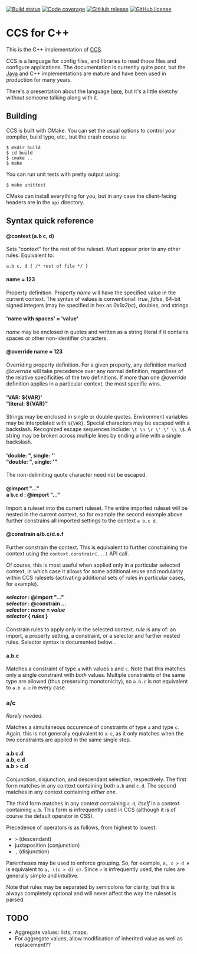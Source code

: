 [![Build status](https://github.com/hellige/ccs-cpp/actions/workflows/ci.yml/badge.svg)](https://github.com/hellige/ccs-cpp/actions?workflow=CI)
[![Code coverage](https://codecov.io/gh/hellige/ccs-cpp/branch/master/graph/badge.svg)](https://codecov.io/gh/hellige/ccs-cpp)
[![GitHub release](https://img.shields.io/github/v/release/hellige/ccs-cpp?include_prereleases&sort=semver)](https://github.com/hellige/ccs-cpp/releases)
[![GitHub license](https://img.shields.io/github/license/hellige/ccs-cpp)](https://github.com/hellige/ccs-cpp/blob/master/LICENSE)


CCS for C++
===========

This is the C++ implementation of [CCS][1].

CCS is a language for config files, and libraries to read those files and
configure applications. The documentation is currently quite poor, but the
[Java][1] and C++ implementations are mature and have been used in production
for many years.

There's a presentation about the language [here][2], but it's a little sketchy
without someone talking along with it.

[1]: http://github.com/hellige/ccs
[2]: http://hellige.github.io/ccs


Building
--------

CCS is built with CMake. You can set the usual options to control your
compiler, build type, etc., but the crash course is:

    $ mkdir build
    $ cd build
    $ cmake ..
    $ make

You can run unit tests with pretty output using:

    $ make unittest

CMake can install everything for you, but in any case the client-facing
headers are in the `api` directory.


Syntax quick reference
----------------------

#### @context (a.b c, d)

Sets "context" for the rest of the ruleset. Must appear prior to any other
rules. Equivalent to:

    a.b c, d { /* rest of file */ }

#### name = 123

Property definition. Property _name_ will have the specified value in the
current context. The syntax of values is conventional: _true_, _false_,
64-bit signed integers (may be specified in hex as _0x1a2bc_), doubles,
and strings.

#### 'name with spaces' = 'value'

_name_ may be enclosed in quotes and written as a string literal if it
contains spaces or other non-identifier characters.

#### @override name = 123

Overriding property definition. For a given property, any definition marked
_@override_ will take precedence over any normal definition, regardless of
the relative specificities of the two definitions. If more than one
_@override_ definition applies in a particular context, the most specific wins.

#### 'VAR: ${VAR}' <br> "literal: \${VAR}"

Strings may be enclosed in single or double quotes. Environment variables may
be interpolated with ```${VAR}```. Special characters may be escaped with a
backslash. Recognized escape sequences include: ```\t \n \r \' \" \\ \$```.
A string may be broken across multiple lines by ending a line with a single 
backslash.

#### 'double: ", single: \'' <br> "double: \", single: '"

The non-delimiting quote character need not be escaped.

#### @import "..." <br> a b.c d : @import "..."

Import a ruleset into the current ruleset. The entire imported ruleset will be
nested in the current context, so for example the second example above further
constrains all imported settings to the context ```a b.c d```.

#### @constrain a/b.c/d.e.f

Further constrain the context. This is equivalent to further constraining the
context using the ```context.constrain(...)``` API call.

Of course, this is most useful when applied only in a particular selected
context, in which case it allows for some additional reuse and
modularity within CCS rulesets (activating additional sets of rules in
particular cases, for example). 

#### _selector_ : @import "..." <br> _selector_ : @constrain _..._ <br> _selector_ : _name_ = _value_ <br> _selector_ { _rules_ }

Constrain rules to apply only in the selected context. _rule_ is any of:
an import, a property setting, a constraint, or a selector and further nested
rules. Selector syntax is documented below...

#### a.b.c

Matches a constraint of type ```a``` with values ```b``` and ```c```. Note
that this matches only a single constraint with _both_ values. Multiple
constraints of the same type are allowed (thus preserving monotonicity), so
```a.b.c``` is not equivalent to ```a.b a.c``` in every case.

### a/c

_Rarely needed._

Matches a simultaneous occurence of constraints of type ```a``` and type
```c```. Again, this is not generally equivalent to ```a c```, as it only
matches when the two constraints are applied in the same single step.

#### a.b c.d <br> a.b, c.d <br> a.b > c.d

Conjunction, disjunction, and descendant selection, respectively. The first
form matches in any context containing _both_ ```a.b``` and ```c.d```.
The second matches in any context containing _either one_.

The third form matches in any context containing ```c.d```, _itself_ in a
context containing ```a.b```. This form is infrequently used in CCS (although it
is of course the default operator in CSS).

Precedence of operators is as follows, from highest to lowest: 

  - ```>``` (descendant)
  - juxtaposition (conjunction)
  -  ```,``` (disjunction)

Parentheses may be used to enforce grouping. So, for example, ```a, c > d e```
is equivalent to ```a, ((c > d) e)```. Since ```>``` is infrequently used,
the rules are generally simple and intuitive.


Note that rules may be separated by semicolons for clarity, but this is always
completely optional and will never affect the way the ruleset is parsed.
    

TODO
----

* Aggregate values: lists, maps.
* For aggregate values, allow modification of inherited value as well as
  replacement??
